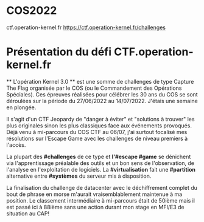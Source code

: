 # COS2022
ctf.operation-kernel.fr
https://ctf.operation-kernel.fr/challenges

# Présentation du défi CTF.operation-kernel.fr

** L'opération Kernel 3.0 ** est une somme de challenges de type Capture The Flag organisée par le COS (ou le Commandement des Opérations Spéciales).
Ces épreuves réalisées pour célébrer les 30 ans du COS se sont déroulées sur la période du 27/06/2022 au 14/07/2022. J'étais une semaine en plongée.

Il s'agit d'un CTF Jeopardy de "danger à éviter" et "solutions à trouver" les plus originales sinon les plus classiques face aux événements provoqués.
Déjà venu à mi-parcours du COS CTF au 06/07, j'ai surtout focalisé mes résolutions sur l'Escape Game avec les challenges de niveau premiers à l'accès.

La plupart des **#challenges** de ce type et **l'#escape #game** se dénichent via l'apprentissage préalable des outils et un bon sens de l'observation, 
de l'analyse en l'exploitation de logiciels. La **#virtualisation** fait une **#partition** alternative entre **#systèmes** du serveur mis à disposition.

La finalisation du challenge de datacenter avec le déchiffrement complet du bout de phrase en morse m'aurait vraisemblablement maintenue à ma position.
Le classement intermédiaire à mi-parcours était de 50ième mais il est passé ici à 88ième sans une action durant mon stage en MFI/E3 de situation au CAP!
